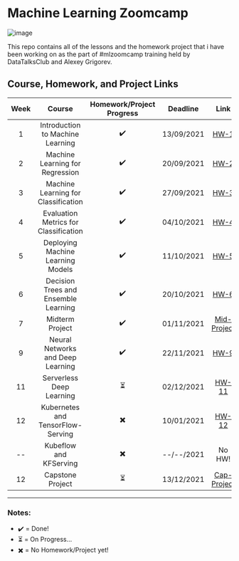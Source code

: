 # Machine Learning Zoomcamp
![image](https://user-images.githubusercontent.com/42953630/137266103-1cc70f4e-b750-4800-9660-1efef2b1908d.png)

This repo contains all of the lessons and the homework project that i have been working on as the part of #mlzoomcamp training held by DataTalksClub and Alexey Grigorev. 

## Course, Homework, and Project Links
| Week      | Course      | Homework/Project Progress | Deadline     | Link     |
| :----:      |    :----:   |    :----:         | :----:       |       :----: |
| 1         | Introduction to Machine Learning   | ✔️   | 13/09/2021   |[HW-1](https://github.com/madityarafip/My-Machine-Learning/tree/main/ML-Zoomcamp/HW-Week-1)   |
| 2         | Machine Learning for Regression   | ✔️   | 20/09/2021   |[HW-2](https://github.com/madityarafip/My-Machine-Learning/tree/main/ML-Zoomcamp/HW-Week-2)   |
| 3         | Machine Learning for Classification   | ✔️   | 27/09/2021   |[HW-3](https://github.com/madityarafip/My-Machine-Learning/tree/main/ML-Zoomcamp/HW-Week-3)   |
| 4         | Evaluation Metrics for Classification   | ✔️   | 04/10/2021   |[HW-4](https://github.com/madityarafip/My-Machine-Learning/tree/main/ML-Zoomcamp/HW-Week-4)   |
| 5         | Deploying Machine Learning Models   | ✔️   | 11/10/2021   |[HW-5](https://github.com/madityarafip/My-Machine-Learning/tree/main/ML-Zoomcamp/HW-Week-5)   |
| 6         | Decision Trees and Ensemble Learning   |✔️   | 20/10/2021   |[HW-6](https://github.com/madityarafip/My-Machine-Learning/tree/main/ML-Zoomcamp/HW-Week-6)   |
| 7         | Midterm Project   | ✔️  | 01/11/2021   |[Mid-Project](https://github.com/madityarafip/My-Machine-Learning/tree/main/ML-Zoomcamp/Midterm-Project-Week-7)   |
| 9         | Neural Networks and Deep Learning   | ✔️   | 22/11/2021   |[HW-9](https://github.com/madityarafip/My-Machine-Learning/tree/main/ML-Zoomcamp/HW-Week-9)   |
| 11         | Serverless Deep Learning   | ⏳   | 02/12/2021   |[HW-11](https://github.com/madityarafip/My-Machine-Learning/tree/main/ML-Zoomcamp/HW-Week-11)   |
| 12         | Kubernetes and TensorFlow-Serving   | ✖️   | 10/01/2021   |[HW-12]()   |
| --         | Kubeflow and KFServing   | ✖️   | --/--/2021   |No HW!   |
| 12         | Capstone Project   |  ⏳  | 13/12/2021   |[Cap-Project](https://github.com/madityarafip/My-Machine-Learning/tree/main/ML-Zoomcamp/Capstone-Project-Week-12)   |

-------------------------------------------------
### Notes:
+ ✔️ = Done!
+ ⏳ = On Progress...
+ ✖️ = No Homework/Project yet!
